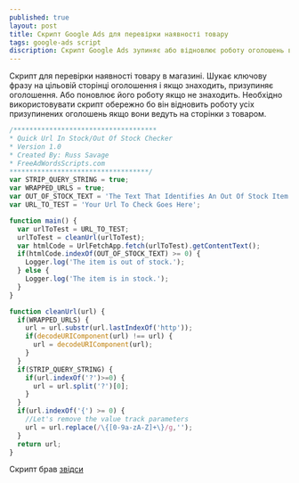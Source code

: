 ```yaml
---
published: true
layout: post
title: Скрипт Google Ads для перевірки наявності товару
tags: google-ads script 
discription: Скрипт Google Ads зупиняє або відновлює роботу оголошень в залежності від наявності товару на сторінці.
---
```


Скрипт для перевірки наявності товару в магазині. Шукає ключову фразу на цільовій сторінці оголошення і якщо знаходить, призупиняє оголошення. Або поновлює його роботу якщо не знаходить. Необхідно використовувати скрипт обережно бо він відновить роботу усіх призупинених оголошень якщо вони ведуть на сторінки з товаром.

```js
/************************************
* Quick Url In Stock/Out Of Stock Checker
* Version 1.0
* Created By: Russ Savage
* FreeAdWordsScripts.com
***********************************/
var STRIP_QUERY_STRING = true;
var WRAPPED_URLS = true;
var OUT_OF_STOCK_TEXT = 'The Text That Identifies An Out Of Stock Item Goes Here';
var URL_TO_TEST = 'Your Url To Check Goes Here';

function main() {
  var urlToTest = URL_TO_TEST;
  urlToTest = cleanUrl(urlToTest);
  var htmlCode = UrlFetchApp.fetch(urlToTest).getContentText();
  if(htmlCode.indexOf(OUT_OF_STOCK_TEXT) >= 0) {
    Logger.log('The item is out of stock.');
  } else {
    Logger.log('The item is in stock.');
  }
}

function cleanUrl(url) {
  if(WRAPPED_URLS) {
    url = url.substr(url.lastIndexOf('http'));
    if(decodeURIComponent(url) !== url) {
      url = decodeURIComponent(url);
    }
  }
  if(STRIP_QUERY_STRING) {
    if(url.indexOf('?')>=0) {
      url = url.split('?')[0];
    }
  }
  if(url.indexOf('{') >= 0) {
    //Let's remove the value track parameters
    url = url.replace(/\{[0-9a-zA-Z]+\}/g,'');
  }
  return url;
}
```

Скрипт брав [звідси](http://www.freeadwordsscripts.com/2013/10/disable-ads-and-keywords-for-out-of.html)
